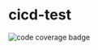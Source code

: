 # cicd-test

![code coverage badge](https://github.com/abhinand-rampnow/cicd-test/actions/workflows/ci.yml/badge.svg)
